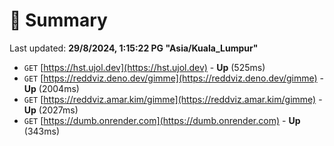 # 📖 Summary
Last updated: **29/8/2024, 1:15:22 PG "Asia/Kuala_Lumpur"**

- `GET` [https://hst.ujol.dev](https://hst.ujol.dev) - **Up** (525ms)
- `GET` [https://reddviz.deno.dev/gimme](https://reddviz.deno.dev/gimme) - **Up** (2004ms)
- `GET` [https://reddviz.amar.kim/gimme](https://reddviz.amar.kim/gimme) - **Up** (2027ms)
- `GET` [https://dumb.onrender.com](https://dumb.onrender.com) - **Up** (343ms)
